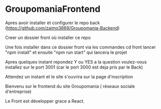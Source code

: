 # GroupomaniaFrontend

Apres avoir installer et configurer le repo back (https://github.com/zaimo3869/Groupomania-Backend)

Creer un dossier front où installer ce repo

Une fois installer dans ce dossier front via les commandes cd front lancer "npm install" et ensuite "npm run start" qui lancera le projet

Apres quelques instant repondez Y ou YES a la question voulez-vous installez sur le port 3001 (car le port 3000 est deja pris par le Back)

Attendez un instant et le site s'ouvrira sur la page d'inscription

Bienvenu sur le frontend du site Groupomania ( réseaux sociale d'entreprise)

Le Front est développer grace a React.
